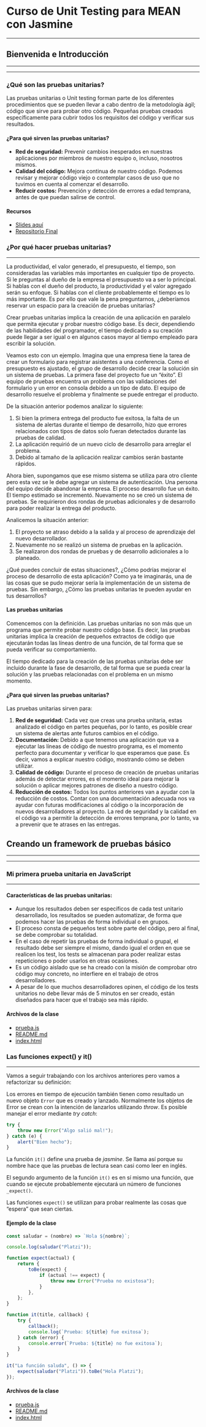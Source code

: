 # Curso de Unit Testing para MEAN con Jasmine
---
## Bienvenida e Introducción
---
---
### ¿Qué son las pruebas unitarias?
Las pruebas unitarias o Unit testing forman parte de los diferentes procedimientos que se
pueden llevar a cabo dentro de la metodología ágil; código que sirve para probar otro código.
Pequeñas pruebas creados específicamente para cubrir todos los requisitos del código y verificar sus resultados.

#### ¿Para qué sirven las pruebas unitarias?
- **Red de seguridad:** Prevenir cambios inesperados en nuestras aplicaciones por miembros de nuestro equipo o, incluso, nosotros mismos.
- **Calidad del código:** Mejora continua de nuestro código. Podemos revisar y mejorar código viejo o contemplar casos de uso que no tuvimos en cuenta al comenzar el desarrollo.
- **Reducir costos:** Prevención y detección de errores a edad temprana, antes de que puedan salirse de control.

#### Recursos
- [Slides aquí](https://static.platzi.com/media/public/uploads/slides-del-curso-de-unit-testing-con-jasmine_ba5e19dc-ae39-44e0-b4ab-0309fd3c6124.pdf)
- [Repositorio Final](https://github.com/xthecapx/mean)

### ¿Por qué hacer pruebas unitarias?
---

La productividad, el valor generado, el presupuesto, el tiempo, son consideradas las variables más importantes en cualquier
tipo de proyecto. Si le preguntas al dueño de la empresa el presupuesto va a ser lo principal. Si hablas con el dueño del
producto, la productividad y el valor agregado serán su enfoque. Si hablas con el cliente probablemente el tiempo es lo más
importante. Es por ello que vale la pena preguntarnos, ¿deberíamos reservar un espacio para la creación de pruebas unitarias?

Crear pruebas unitarias implica la creación de una aplicación en paralelo que permita ejecutar y probar nuestro código base.
Es decir, dependiendo de las habilidades del programador, el tiempo dedicado a su creación puede llegar a ser igual o
en algunos casos mayor al tiempo empleado para escribir la solución.

Veamos esto con un ejemplo. Imagina que una empresa tiene la tarea de crear un formulario para registrar asistentes a
una conferencia. Como el presupuesto es ajustado, el grupo de desarrollo decide crear la solución sin un sistema de
pruebas. La primera fase del proyecto fue un “éxito”. El equipo de pruebas encuentra un problema con las validaciones
del formulario y un error en consola debido a un tipo de dato. El equipo de desarrollo resuelve el problema y finalmente
se puede entregar el producto.

De la situación anterior podemos analizar lo siguiente:
1. Si bien la primera entrega del producto fue exitosa, la falta de un sistema de alertas durante el
   tiempo de desarrollo, hizo que errores relacionados con tipos de datos solo fueran detectados durante las pruebas de calidad.
3. La aplicación requirió de un nuevo ciclo de desarrollo para arreglar el problema.
4. Debido al tamaño de la aplicación realizar cambios serán bastante rápidos.

Ahora bien, supongamos que ese mismo sistema se utiliza para otro cliente pero esta vez se le debe agregar un sistema de
autenticación. Una persona del equipo decide abandonar la empresa. El proceso desarrollo fue un éxito. El tiempo estimado
se incrementó. Nuevamente no se creó un sistema de pruebas. Se requirieron dos rondas de pruebas adicionales y de desarrollo
para poder realizar la entrega del producto.

Analicemos la situación anterior:
1. El proyecto se atraso debido a la salida y al proceso de aprendizaje del nuevo desarrollador.
2. Nuevamente no se realizó un sistema de pruebas en la aplicación.
3. Se realizaron dos rondas de pruebas y de desarrollo adicionales a lo planeado.

¿Qué puedes concluir de estas situaciones?, ¿Cómo podrías mejorar el proceso de desarrollo de esta aplicación? Como
ya te imaginarás, una de las cosas que se pudo mejorar sería la implementación de un sistema de pruebas. Sin embargo,
¿Cómo las pruebas unitarias te pueden ayudar en tus desarrollos?

#### Las pruebas unitarias
Comencemos con la definición. Las pruebas unitarias no son más que un programa que permite probar nuestro código base. Es decir,
las pruebas unitarias implica la creación de pequeños extractos de código que ejecutarán todas las líneas dentro de una función,
de tal forma que se pueda verificar su comportamiento.

El tiempo dedicado para la creación de las pruebas unitarias debe ser incluido durante la fase de desarrollo, de tal forma
que se pueda crear la solución y las pruebas relacionadas con el problema en un mismo momento.

#### ¿Para qué sirven las pruebas unitarias?
Las pruebas unitarias sirven para:
1. **Red de seguridad:** Cada vez que creas una prueba unitaria, estas analizado el código en partes pequeñas, por lo tanto,
   es posible crear un sistema de alertas ante futuros cambios en el código.
2. **Documentación:** Debido a que tenemos una aplicación que va a ejecutar las líneas de código de nuestro programa, es el
   momento perfecto para documentar y verificar lo que esperamos que pase. Es decir, vamos a explicar nuestro código, mostrando cómo se deben utilizar.
3. **Calidad de código:** Durante el proceso de creación de pruebas unitarias además de detectar errores, es el momento
   ideal para mejorar la solución o aplicar mejores patrones de diseño a nuestro código.
4. **Reducción de costos:** Todos los puntos anteriores van a ayudar con la reducción de costos. Contar con una documentación
   adecuada nos va ayudar con futuras modificaciones al código o la incorporación de nuevos desarrolladores al proyecto. La red
   de seguridad y la calidad en el código va a permitir la detección de errores temprana, por lo tanto, va a prevenir que te atrases en las entregas.

## Creando un framework de pruebas básico
---
---
### Mi primera prueba unitaria en JavaScript
---
#### Características de las pruebas unitarias:
- Aunque los resultados deben ser específicos de cada test unitario desarrollado, los resultados se pueden automatizar, de forma que podemos hacer las pruebas de forma individual o en grupos.
- El proceso consta de pequeños test sobre parte del código, pero al final, se debe comprobar su totalidad.
- En el caso de repetir las pruebas de forma individual o grupal, el resultado debe ser siempre el mismo, dando igual el orden en que se realicen los test, los tests se almacenan para poder realizar estas repeticiones o poder usarlos en otras ocasiones.
- Es un código aislado que se ha creado con la misión de comprobar otro código muy concreto, no interfiere en el trabajo de otros desarrolladores.
- A pesar de lo que muchos desarrolladores opinen, el código de los tests unitarios no debe llevar más de 5 minutos en ser creado, están diseñados para hacer que el trabajo sea más rápido.

#### Archivos de la clase
- [prueba.js](https://static.platzi.com/media/tmp/class-files/github/unit-testing/unit-testing-2.primera-prueba-unitaria/prueba.js)
- [README.md](https://static.platzi.com/media/tmp/class-files/github/unit-testing/unit-testing-2.primera-prueba-unitaria/README.md)
- [index.html](https://static.platzi.com/media/tmp/class-files/github/unit-testing/unit-testing-2.primera-prueba-unitaria/index.html)

### Las funciones expect() y it()
---
Vamos a seguir trabajando con los archivos anteriores pero vamos a refactorizar su definición:

Los errores en tiempo de ejecución también tienen como resultado un nuevo objeto `Error` que es creado y lanzado.
Normalmente los objetos de Error se crean con la intención de lanzarlos utilizando _throw_. Es posible manejar el error mediante _try catch_:
```js
try {
    throw new Error("Algo salió mal!");
} catch (e) {
    alert("Bien hecho");
}
```

La función `it()` define una prueba de _jasmine_. Se llama así porque su nombre hace que las pruebas de lectura sean casi como leer en inglés.

El segundo argumento de la función `it()` es en sí mismo una función, que cuando se ejecute probablemente ejecutará un número de funciones `_expect()`.

Las funciones `expect()` se utilizan para probar realmente las cosas que “espera” que sean ciertas.

#### Ejemplo de la clase
```js
const saludar = (nombre) => `Hola ${nombre}`;

console.log(saludar("Platzi"));

function expect(actual) {
    return {
        toBe(expect) {
            if (actual !== expect) {
                throw new Error("Prueba no existosa");
            }
        },
    };
}

function it(title, callback) {
    try {
        callback();
        console.log(`Prueba: ${title} fue exitosa`);
    } catch (error) {
        console.error(`Prueba: ${title} no fue exitosa`);
    }
}

it("La función saluda", () => {
    expect(saludar("Platzi")).toBe("Hola Platzi");
});
```

#### Archivos de la clase
- [prueba.js](https://static.platzi.com/media/tmp/class-files/github/unit-testing/unit-testing-3.funciones-expect-it/prueba.js)
- [README.md](https://static.platzi.com/media/tmp/class-files/github/unit-testing/unit-testing-3.funciones-expect-it/README.md)
- [index.html](https://static.platzi.com/media/tmp/class-files/github/unit-testing/unit-testing-3.funciones-expect-it/index.html)
